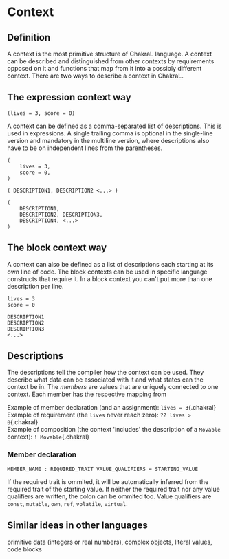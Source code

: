 # Context

## Definition

A context is the most primitive structure of ChakraL language. A context can be described and distinguished from other contexts by requirements opposed on it and functions that map from it into a possibly different context. There are two ways to describe a context in ChakraL.

## The expression context way
 
```{.chakral caption="Example"}
(lives = 3, score = 0)
```

A context can be defined as a comma-separated list of descriptions. This is used in expressions. A single trailing comma is optional in the single-line version and mandatory in the multiline version, where descriptions also have to be on independent lines from the parentheses.
 
```{.chakral caption="Example"}
(
    lives = 3,
    score = 0,
)
```
 
```{.chakralspec caption="Single-line usage"}
( DESCRIPTION1, DESCRIPTION2 <...> )
```

```{.chakralspec caption="Multi-line usage"}
(
    DESCRIPTION1,
    DESCRIPTION2, DESCRIPTION3,
    DESCRIPTION4, <...>
)
```

## The block context way

A context can also be defined as a list of descriptions each starting at its own line of code. The block contexts can be used in specific language constructs that require it. In a block context you can't put more than one description per line.

```{.chakral caption="Example"}
lives = 3
score = 0
```
 
```{.chakralspec caption="Multi-line usage"}
DESCRIPTION1
DESCRIPTION2
DESCRIPTION3
<...>
```

## Descriptions
The descriptions tell the compiler how the context can be used. They describe what data can be associated with it and what states can the context be in. The *members* are values that are uniquely connected to one context. Each member has the respective mapping from 

Example of member declaration (and an assignment): `lives = 3`{.chakral}  
Example of requirement (the `lives` never reach zero): `?? lives > 0`{.chakral}  
Example of composition (the context 'includes' the description of a `Movable` context): `! Movable`{.chakral}

### Member declaration
```{caption="Usage"}
MEMBER_NAME : REQUIRED_TRAIT VALUE_QUALIFIERS = STARTING_VALUE 
```

If the required trait is ommited, it will be automatically inferred from the required trait of the starting value. If neither the required trait nor any value qualifiers are written, the colon can be ommited too.
Value qualifiers are `const`, `mutable`, `own`, `ref`, `volatile`, `virtual`.

## Similar ideas in other languages
primitive data (integers or real numbers), complex objects, literal values, code blocks